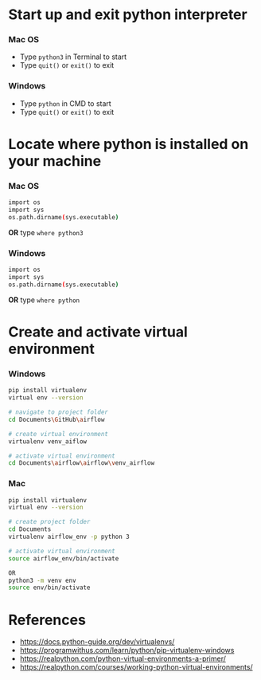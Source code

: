 
# Start up and exit python interpreter

### Mac OS
* Type `python3` in Terminal to start 
* Type `quit()` or `exit()` to exit


### Windows
* Type `python` in CMD to start
* Type `quit()` or `exit()` to exit

# Locate where python is installed on your machine

### Mac OS
```bash
import os 
import sys
os.path.dirname(sys.executable)
```

**OR** type `where python3`

### Windows
```bash
import os 
import sys
os.path.dirname(sys.executable)
```

**OR** type `where python`


# Create and activate virtual environment

### Windows
```bash
pip install virtualenv
virtual env --version

# navigate to project folder
cd Documents\GitHub\airflow

# create virtual environment
virtualenv venv_aiflow

# activate virtual environment
cd Documents\airflow\airflow\venv_airflow

```

### Mac
```bash
pip install virtualenv
virtual env --version

# create project folder
cd Documents
virtualenv airflow_env -p python 3

# activate virtual environment
source airflow_env/bin/activate
```

```bash
OR
python3 -m venv env
source env/bin/activate
```

# References
* https://docs.python-guide.org/dev/virtualenvs/
* https://programwithus.com/learn/python/pip-virtualenv-windows
* https://realpython.com/python-virtual-environments-a-primer/
* https://realpython.com/courses/working-python-virtual-environments/
